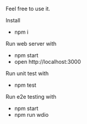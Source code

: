Feel free to use it.

Install

- npm i

Run web server with

- npm start
- open http://localhost:3000

Run unit test with

- npm test

Run e2e testing with

- npm start
- npm run wdio
